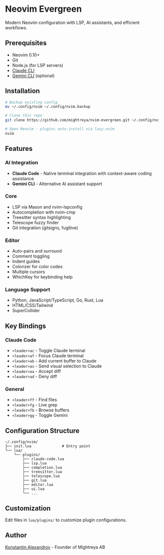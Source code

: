 # Neovim Evergreen

Modern Neovim configuration with LSP, AI assistants, and efficient workflows.

## Prerequisites

- Neovim 0.10+
- Git
- Node.js (for LSP servers)
- [Claude CLI](https://claude.com/cli)
- [Gemini CLI](https://github.com/marcinjahn/gemini-cli) (optional)

## Installation

```sh
# Backup existing config
mv ~/.config/nvim ~/.config/nvim.backup

# Clone this repo
git clone https://github.com/mightreya/nvim-evergreen.git ~/.config/nvim

# Open Neovim - plugins auto-install via lazy.nvim
nvim
```

## Features

### AI Integration
- **Claude Code** - Native terminal integration with context-aware coding assistance
- **Gemini CLI** - Alternative AI assistant support

### Core
- LSP via Mason and nvim-lspconfig
- Autocompletion with nvim-cmp
- Treesitter syntax highlighting
- Telescope fuzzy finder
- Git integration (gitsigns, fugitive)

### Editor
- Auto-pairs and surround
- Comment toggling
- Indent guides
- Colorizer for color codes
- Multiple cursors
- WhichKey for keybinding help

### Language Support
- Python, JavaScript/TypeScript, Go, Rust, Lua
- HTML/CSS/Tailwind
- SuperCollider

## Key Bindings

### Claude Code
- `<leader>ac` - Toggle Claude terminal
- `<leader>af` - Focus Claude terminal
- `<leader>ab` - Add current buffer to Claude
- `<leader>as` - Send visual selection to Claude
- `<leader>aa` - Accept diff
- `<leader>ad` - Deny diff

### General
- `<leader>ff` - Find files
- `<leader>fg` - Live grep
- `<leader>fb` - Browse buffers
- `<leader>gg` - Toggle Gemini

## Configuration Structure

```
~/.config/nvim/
├── init.lua              # Entry point
└── lua/
    └── plugins/
        ├── claude-code.lua
        ├── lsp.lua
        ├── completion.lua
        ├── treesitter.lua
        ├── telescope.lua
        ├── git.lua
        ├── editor.lua
        ├── ui.lua
        └── ...
```

## Customization

Edit files in `lua/plugins/` to customize plugin configurations.

## Author

[Konstantin Alexandrov](https://mightreya.com) - Founder of Mightreya AB
